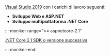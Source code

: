 [Visual Studio 2019](https://visualstudio.microsoft.com/downloads/?utm_medium=microsoft&utm_source=docs.microsoft.com&utm_campaign=inline+link&utm_content=download+vs2019) con i carichi di lavoro seguenti:

* **Sviluppo Web e ASP.NET**
* **Sviluppo multipiattaforma .NET Core**

::: moniker range=">= aspnetcore-2.1"

[.NET Core 2.1 SDK o versione successiva](https://dotnet.microsoft.com/download)

::: moniker-end

